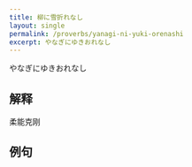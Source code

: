 ```yaml
---
title: 柳に雪折れなし
layout: single
permalink: /proverbs/yanagi-ni-yuki-orenashi
excerpt: やなぎにゆきおれなし
---
```


やなぎにゆきおれなし

## 解释

柔能克刚

## 例句

